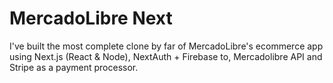 # MercadoLibre Next

I've built the most complete clone by far of MercadoLibre's ecommerce app using Next.js (React & Node), NextAuth +  Firebase to, Mercadolibre API and Stripe as a payment processor.
